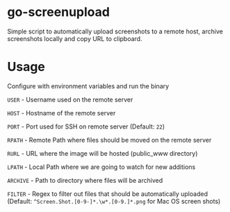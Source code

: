 # go-screenupload

Simple script to automatically upload screenshots to a remote host, archive screenshots locally and copy URL to clipboard.

# Usage

Configure with environment variables and run the binary


`USER` - Username used on the remote server

`HOST` - Hostname of the remote server

`PORT` - Port used for SSH on remote server (Default: `22`)

`RPATH` - Remote Path where files should be moved on the remote server

`RURL` - URL where the image will be hosted (public_www directory)

`LPATH` - Local Path where we are going to watch for new additions

`ARCHIVE` - Path to directory where files will be archived

`FILTER` - Regex to filter out files that should be automatically uploaded (Default: `^Screen.Shot.[0-9-]*.\w*.[0-9.]*.png` for Mac OS screen shots)
